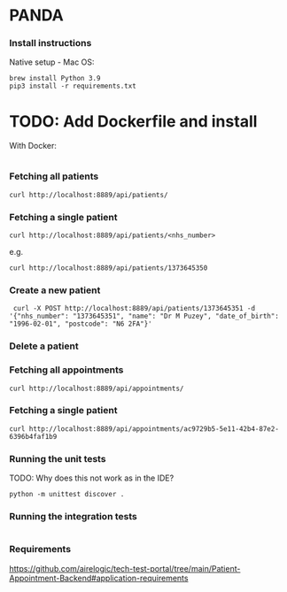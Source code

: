 # PANDA

### Install instructions

Native setup - Mac OS: 
```
brew install Python 3.9
pip3 install -r requirements.txt
```

# TODO: Add Dockerfile and install 
With Docker: 
```

```

### Fetching all patients
```
curl http://localhost:8889/api/patients/
```

### Fetching a single patient
```
curl http://localhost:8889/api/patients/<nhs_number>
```
e.g.
```
curl http://localhost:8889/api/patients/1373645350
```

### Create a new patient
```
 curl -X POST http://localhost:8889/api/patients/1373645351 -d '{"nhs_number": "1373645351", "name": "Dr M Puzey", "date_of_birth": "1996-02-01", "postcode": "N6 2FA"}'
```

### Delete a patient

###


### Fetching all appointments 
```
curl http://localhost:8889/api/appointments/
```

### Fetching a single patient
```
curl http://localhost:8889/api/appointments/ac9729b5-5e11-42b4-87e2-6396b4faf1b9
```

### Running the unit tests

TODO: Why does this not work as in the IDE?
```
python -m unittest discover .
```

### Running the integration tests
```

```

### Requirements
https://github.com/airelogic/tech-test-portal/tree/main/Patient-Appointment-Backend#application-requirements
 